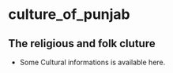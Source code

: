 # culture_of_punjab

## The religious and folk cluture

* Some Cultural informations is available here.


